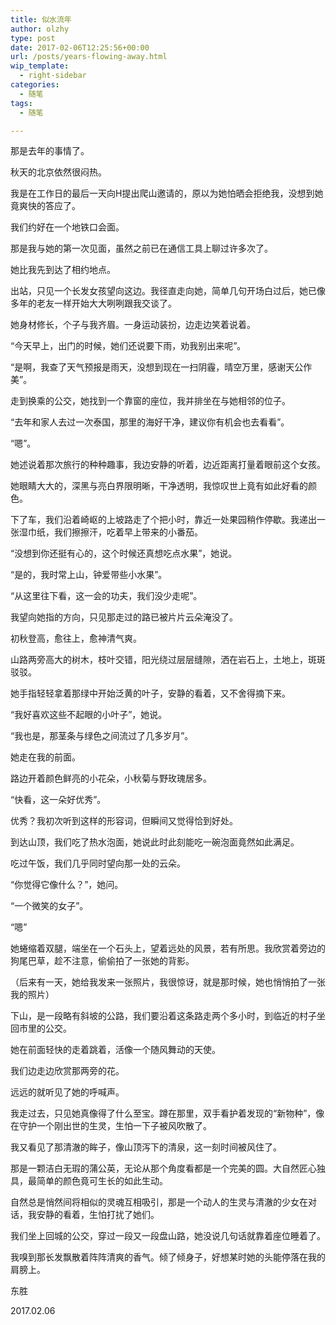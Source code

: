 ```yaml
---
title: 似水流年
author: olzhy
type: post
date: 2017-02-06T12:25:56+00:00
url: /posts/years-flowing-away.html
wip_template:
  - right-sidebar
categories:
  - 随笔
tags:
  - 随笔

---
```

那是去年的事情了。


秋天的北京依然很闷热。

我是在工作日的最后一天向H提出爬山邀请的，原以为她怕晒会拒绝我，没想到她竟爽快的答应了。

我们约好在一个地铁口会面。

那是我与她的第一次见面，虽然之前已在通信工具上聊过许多次了。

她比我先到达了相约地点。

出站，只见一个长发女孩望向这边。我径直走向她，简单几句开场白过后，她已像多年的老友一样开始大大咧咧跟我交谈了。

她身材修长，个子与我齐眉。一身运动装扮，边走边笑着说着。

“今天早上，出门的时候，她们还说要下雨，劝我别出来呢”。

“是啊，我查了天气预报是雨天，没想到现在一扫阴霾，晴空万里，感谢天公作美”。

走到换乘的公交，她找到一个靠窗的座位，我并排坐在与她相邻的位子。

“去年和家人去过一次泰国，那里的海好干净，建议你有机会也去看看”。

“嗯”。

她述说着那次旅行的种种趣事，我边安静的听着，边近距离打量着眼前这个女孩。

她眼睛大大的，深黑与亮白界限明晰，干净透明，我惊叹世上竟有如此好看的颜色。

下了车，我们沿着崎岖的上坡路走了个把小时，靠近一处果园稍作停歇。我递出一张湿巾纸，我们擦擦汗，吃着早上带来的小番茄。

“没想到你还挺有心的，这个时候还真想吃点水果”，她说。

“是的，我时常上山，钟爱带些小水果”。

“从这里往下看，这一会的功夫，我们没少走呢”。

我望向她指的方向，只见那走过的路已被片片云朵淹没了。

初秋登高，愈往上，愈神清气爽。

山路两旁高大的树木，枝叶交错，阳光绕过层层缝隙，洒在岩石上，土地上，斑斑驳驳。

她手指轻轻拿着那绿中开始泛黄的叶子，安静的看着，又不舍得摘下来。

“我好喜欢这些不起眼的小叶子”，她说。

“我也是，那茎条与绿色之间流过了几多岁月”。

她走在我的前面。

路边开着颜色鲜亮的小花朵，小秋菊与野玫瑰居多。

“快看，这一朵好优秀”。

优秀？我初次听到这样的形容词，但瞬间又觉得恰到好处。

到达山顶，我们吃了热水泡面，她说此时此刻能吃一碗泡面竟然如此满足。

吃过午饭，我们几乎同时望向那一处的云朵。

“你觉得它像什么？”，她问。

“一个微笑的女子”。

“嗯”

她蜷缩着双腿，端坐在一个石头上，望着远处的风景，若有所思。我欣赏着旁边的狗尾巴草，趁不注意，偷偷拍了一张她的背影。

（后来有一天，她给我发来一张照片，我很惊讶，就是那时候，她也悄悄拍了一张我的照片）

下山，是一段略有斜坡的公路，我们要沿着这条路走两个多小时，到临近的村子坐回市里的公交。

她在前面轻快的走着跳着，活像一个随风舞动的天使。

我们边走边欣赏那两旁的花。

远远的就听见了她的呼喊声。

我走过去，只见她真像得了什么至宝。蹲在那里，双手看护着发现的“新物种”，像在守护一个刚出世的生灵，生怕一下子被风吹散了。

我又看见了那清澈的眸子，像山顶泻下的清泉，这一刻时间被风住了。

那是一颗洁白无瑕的蒲公英，无论从那个角度看都是一个完美的圆。大自然匠心独具，最简单的颜色竟可生长的如此生动。

自然总是悄然间将相似的灵魂互相吸引，那是一个动人的生灵与清澈的少女在对话，我安静的看着，生怕打扰了她们。

我们坐上回城的公交，穿过一段又一段盘山路，她没说几句话就靠着座位睡着了。

我嗅到那长发飘散着阵阵清爽的香气。倾了倾身子，好想某时她的头能停落在我的肩膀上。


东胜
  
2017.02.06